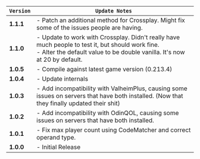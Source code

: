 | `Version` | `Update Notes`                                                                                                                                                                    |
|-----------|-----------------------------------------------------------------------------------------------------------------------------------------------------------------------------------|
| **1.1.1** | - Patch an additional method for Crossplay. Might fix some of the issues people are having.                                                                                       |
| **1.1.0** | - Update to work with Crossplay. Didn't really have much people to test it, but should work fine.<br/> - Alter the default value to be double vanilla. It's now at 20 by default. |
| **1.0.5** | - Compile against latest game version (0.213.4)                                                                                                                                   |
| **1.0.4** | - Update internals                                                                                                                                                                |
| **1.0.3** | - Add incompatibility with ValheimPlus, causing some issues on servers that have both installed. (Now that they finally updated their shit)                                       |
| **1.0.2** | - Add incompatibility with OdinQOL, causing some issues on servers that have both installed.                                                                                      |
| **1.0.1** | - Fix max player count using CodeMatcher and correct operand type.                                                                                                                |
| **1.0.0** | - Initial Release                                                                                                                                                                 |